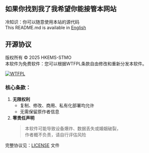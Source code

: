 ## 如果你找到我了我希望你能接管本网站
冷知识：你可以随意使用本站的源代码  
This README.md is available in [English](README.en.md)
## 开源协议  
版权所有 © 2025 HKEMS-STMO  
本软件为免费软件：您可以根据WTFPL条款自由修改和重新分发本软件。  
  
[![WTFPL](https://img.shields.io/badge/许可证-WTFPL-ff69b4.svg)](http://www.wtfpl.net/)

### 核心条款：
1. **无限权利**  
   - 复制、修改、商用、私有化部署均允许  
   - 无需保留原作者信息  
2. **零责任声明**  
   > 本软件可能导致设备爆炸、数据丢失或婚姻破裂，  
   > 作者概不负责，请自行评估风险  

完整协议见：[LICENSE](LICENSE) 文件
